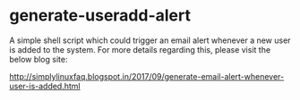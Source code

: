 # generate-useradd-alert

A simple shell script which could trigger an email alert whenever a new user is added to the system. For more details regarding this, please visit the below blog site:

http://simplylinuxfaq.blogspot.in/2017/09/generate-email-alert-whenever-user-is-added.html
